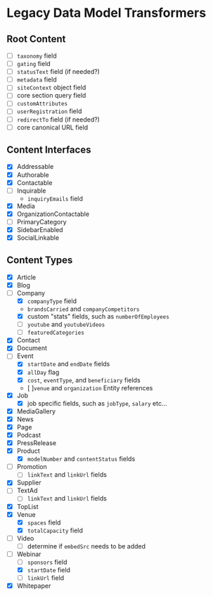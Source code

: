 # Legacy Data Model Transformers

## Root Content
- [ ] `taxonomy` field
- [ ] `gating` field
- [ ] `statusText` field (if needed?)
- [ ] `metadata` field
- [ ] `siteContext` object field
- [ ] core section query field
- [ ] `customAttributes`
- [ ] `userRegistration` field
- [ ] `redirectTo` field (if needed?)
- [ ] core canonical URL field

## Content Interfaces
- [x] Addressable
- [x] Authorable
- [x] Contactable
- [ ] Inquirable
  - `inquiryEmails` field
- [x] Media
- [x] OrganizationContactable
- [ ] PrimaryCategory
- [x] SidebarEnabled
- [x] SocialLinkable

## Content Types
- [x] Article
- [x] Blog
- [ ] Company
  - [x] `companyType` field
  - `brandsCarried` and `companyCompetitors`
  - [x] custom "stats" fields, such as `numberOfEmployees`
  - [ ] `youtube` and `youtubeVideos`
  - [ ] `featuredCategories`
- [x] Contact
- [x] Document
- [ ] Event
  - [x] `startDate` and `endDate` fields
  - [x] `allDay` flag
  - [x] `cost`, `eventType`, and `beneficiary` fields
  - [ ]`venue` and `organization` Entity references
- [x] Job
  - [x] job specific fields, such as `jobType`, `salary` etc...
- [x] MediaGallery
- [x] News
- [x] Page
- [x] Podcast
- [x] PressRelease
- [x] Product
  - [x] `modelNumber` and `contentStatus` fields
- [ ] Promotion
  - [ ] `linkText` and `linkUrl` fields
- [x] Supplier
- [ ] TextAd
  - [ ] `linkText` and `linkUrl` fields
- [x] TopList
- [x] Venue
  - [x] `spaces` field
  - [x] `totalCapacity` field
- [ ] Video
  - [ ] determine if `embedSrc` needs to be added
- [ ] Webinar
  - [ ] `sponsors` field
  - [x] `startDate` field
  - [ ] `linkUrl` field
- [x] Whitepaper
